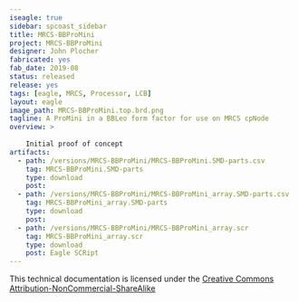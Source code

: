 ```yaml
---
iseagle: true
sidebar: spcoast_sidebar
title: MRCS-BBProMini
project: MRCS-BBProMini
designer: John Plocher
fabricated: yes
fab_date: 2019-08
status: released
release: yes
tags: [eagle, MRCS, Processor, LCB]
layout: eagle
image_path: MRCS-BBProMini.top.brd.png
tagline: A ProMini in a BBLeo form factor for use on MRCS cpNode
overview: >
    
    Initial proof of concept
artifacts:
  - path: /versions/MRCS-BBProMini/MRCS-BBProMini.SMD-parts.csv
    tag: MRCS-BBProMini.SMD-parts
    type: download
    post: 
  - path: /versions/MRCS-BBProMini/MRCS-BBProMini_array.SMD-parts.csv
    tag: MRCS-BBProMini_array.SMD-parts
    type: download
    post: 
  - path: /versions/MRCS-BBProMini/MRCS-BBProMini_array.scr
    tag: MRCS-BBProMini_array.scr
    type: download
    post: Eagle SCRipt
---
```



This technical documentation is licensed under the [Creative Commons Attribution-NonCommercial-ShareAlike](https://creativecommons.org/licenses/by-nc-sa/3.0/)

